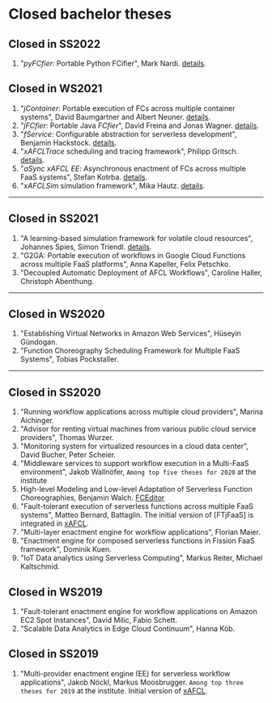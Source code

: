 # Closed bachelor theses

## Closed in SS2022

1. "*pyFCfier*: Portable Python FCifier", Mark Nardi. [details](./pyFCfier.md).


## Closed in WS2021

1. "*jContainer*: Portable execution of FCs across multiple container systems", David Baumgartner and Albert Neuner. [details](./jContainer.md).
1. "*jFCfier*: Portable Java *FCfier*", David Freina and Jonas Wagner. [details](./jFCfier.md).
1. "*fService*: Configurable abstraction for serverless development", Benjamin Hackstock. [details](./fService.md).
1. "*xAFCLTrace* scheduling and tracing framework", Philipp Gritsch. [details](./xAFCLTrace.md).
1. "*aSync xAFCL EE*: Asynchronous enactment of FCs across multiple FaaS systems", Stefan Kotrba. [details](./asyncxAFCL.md).
1. "*xAFCLSim* simulation framework", Mika Hautz. [details](./xAFCLSim.md).
---

## Closed in SS2021

1. "A learning-based simulation framework for volatile cloud resources", Johannes Spies, Simon Triendl.  [details](./volatilesimx.md).
1. "G2GA: Portable execution of workflows in Google Cloud Functions across multiple FaaS platforms", Anna Kapeller, Felix Petschko.
1. "Decoupled Automatic Deployment of AFCL Workflows", Caroline Haller, Christoph Abenthung. 
---

## Closed in WS2020

1. "Establishing Virtual Networks in Amazon Web Services", Hüseyin Gündogan.
1. "Function Choreography Scheduling Framework for Multiple FaaS Systems", Tobias Pockstaller.
---

## Closed in SS2020

1. "Running workflow applications across multiple cloud providers", Marina Aichinger.
1. "Advisor for renting virtual machines from various public cloud service providers", Thomas Wurzer.
1. "Monitoring system for virtualized resources in a cloud data center", David Bucher, Peter Scheier.
1. "Middleware services to support workflow execution in a Multi-FaaS environment", Jakob Wallnöfer, `Among top five theses for 2020` at the institute
1. High-level Modeling and Low-level Adaptation of Serverless Function Choreographies, Benjamin Walch. [FCEditor](http://fceditor.dps.uibk.ac.at:8180/)
1. "Fault-tolerant execution of serverless functions across multiple FaaS systems", Matteo Bernard, Battaglin. The initial version of [FTjFaaS] is integrated in [xAFCL](https://github.com/sashkoristov/enactmentengine/).
1. "Multi-layer enactment engine for workflow applications", Florian Maier.
1. "Enactment engine for composed serverless functions in Fission FaaS framework", Dominik Kuen.
1. "IoT Data analytics using Serverless Computing", Markus Reiter, Michael Kaltschmid.

## Closed in WS2019

1. "Fault-tolerant enactment engine for workflow applications on Amazon EC2 Spot Instances", David Milic, Fabio Schett.
1. "Scalable Data Analytics in Edge Cloud Continuum", Hanna Köb.

## Closed in SS2019

1. "Multi-provider enactment engine (EE) for serverless workflow applications", Jakob Nöckl, Markus Moosbrugger. `Among top three theses for 2019` at the institute. Initial version of [xAFCL](https://github.com/sashkoristov/enactmentengine/).
